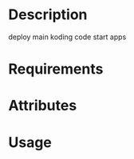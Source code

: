 Description
===========
deploy main koding code
start apps

Requirements
============

Attributes
==========

Usage
=====

